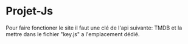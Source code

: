# Projet-Js
Pour faire fonctioner le site il faut une clé de l'api suivante: TMDB et la mettre dans le fichier "key.js" a l'emplacement dédié.

